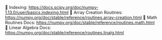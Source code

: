 🔗 Indexing: https://docs.scipy.org/doc/numpy-1.13.0/user/basics.indexing.html
🔗 Array Creation Routines: https://numpy.org/doc/stable/reference/routines.array-creation.html
🔗 Math Routines Docs: https://numpy.org/doc/stable/reference/routines.math.html
🔗 Linear Algebra Docs: https://numpy.org/doc/stable/reference/routines.linalg.html
